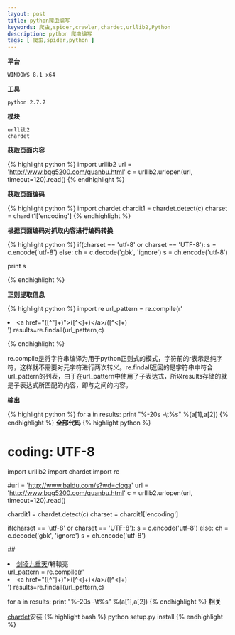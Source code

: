 ```yaml
---
layout: post
title: python爬虫编写
keywords: 爬虫,spider,crawler,chardet,urllib2,Python
description: python 爬虫编写
tags: [ 爬虫,spider,python ]
---
```


**平台**

    WINDOWS 8.1 x64

**工具**

    python 2.7.7

**模块**

    urllib2
    chardet

**获取页面内容**

{% highlight python  %}
import urllib2
url = 'http://www.bqg5200.com/quanbu.html'
c = urllib2.urlopen(url, timeout=120).read()
{% endhighlight %}

**获取页面编码**

{% highlight python  %}
import chardet
chardit1 = chardet.detect(c)
charset = chardit1['encoding']
{% endhighlight %}

**根据页面编码对抓取内容进行编码转换**

{% highlight python  %}
if(charset == 'utf-8' or charset == 'UTF-8'):
    s = c.encode('utf-8')
else:
    ch = c.decode('gbk', 'ignore')
    s = ch.encode('utf-8')

print s

{% endhighlight %}

**正则提取信息**
    
{% highlight python  %}
import re
url_pattern = re.compile(r'<li><a href="([^\"]+)">([^\<]+)<\/a>/([^\<]+)</li>')
results=re.findall(url_pattern,c)

{% endhighlight %}

re.compile是将字符串编译为用于python正则式的模式，字符前的r表示是纯字符，这样就不需要对元字符进行两次转义。re.findall返回的是字符串中符合url_pattern的列表，由于在url_pattern中使用了子表达式，所以results存储的就是子表达式所匹配的内容，即<span>与</span>之间的内容。

**输出**

{% highlight python  %}
for a in results:
    print "%-20s -\t%s" %(a[1],a[2])
{% endhighlight %}
**全部代码**
{% highlight python  %}
# coding: UTF-8
import urllib2
import chardet
import re

#url = 'http://www.baidu.com/s?wd=cloga'
url = 'http://www.bqg5200.com/quanbu.html'
c = urllib2.urlopen(url, timeout=120).read()

chardit1 = chardet.detect(c)
charset = chardit1['encoding']

if(charset == 'utf-8' or charset == 'UTF-8'):
    s = c.encode('utf-8')
else:
    ch = c.decode('gbk', 'ignore')
    s = ch.encode('utf-8')

##<li><a href="http://www.bqg5200.com/0_549/">剑凌九重天</a>/轩辕亮</li>
url_pattern = re.compile(r'<li><a href="([^\"]+)">([^\<]+)<\/a>/([^\<]+)</li>')
results=re.findall(url_pattern,c)

for a in results:
    print "%-20s -\t%s" %(a[1],a[2])
{% endhighlight %}
**相关**

[chardet]安装
{% highlight bash  %}
python setup.py install
{% endhighlight %}

[chardet]:https://pypi.python.org/pypi/chardet
